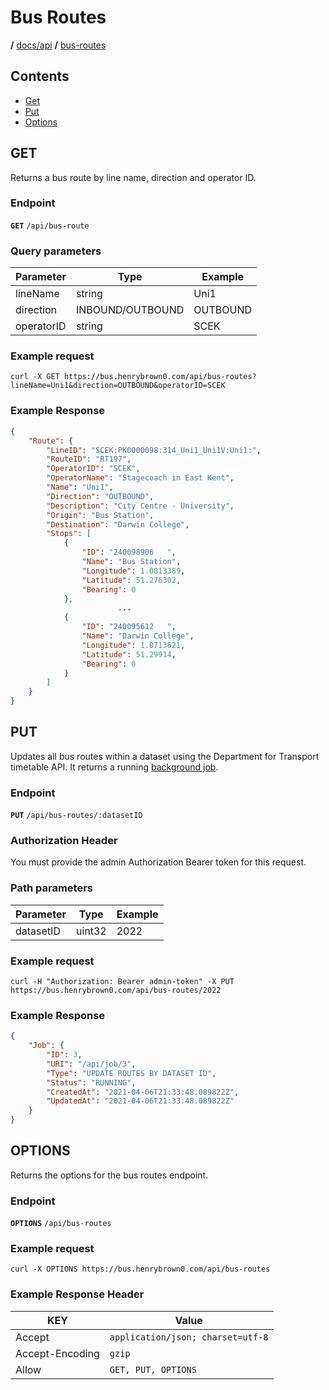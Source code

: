 # Bus Routes

**/**  [docs/api](../)  **/**  [bus-routes](#Bus-Routes)

## Contents

- [Get](#GET)
- [Put](#PUT)
- [Options](#OPTIONS)

## GET

Returns a bus route by line name, direction and operator ID.

### Endpoint

**`GET`** `/api/bus-route`

### Query parameters

| Parameter  | Type             | Example  |
| ---------- | ---------------- | -------- |
| lineName   | string           | Uni1     |
| direction  | INBOUND/OUTBOUND | OUTBOUND |
| operatorID | string           | SCEK     |

### Example request

```curl
curl -X GET https://bus.henrybrown0.com/api/bus-routes?lineName=Uni1&direction=OUTBOUND&operatorID=SCEK
```

### Example Response

```json
{
    "Route": {
        "LineID": "SCEK:PK0000098:314_Uni1_Uni1V:Uni1:",
        "RouteID": "RT197",
        "OperatorID": "SCEK",
        "OperatorName": "Stagecoach in East Kent",
        "Name": "Uni1",
        "Direction": "OUTBOUND",
        "Description": "City Centre - University",
        "Origin": "Bus Station",
        "Destination": "Darwin College",
        "Stops": [
            {
                "ID": "240098906   ",
                "Name": "Bus Station",
                "Longitude": 1.0813389,
                "Latitude": 51.276302,
                "Bearing": 0
            },
						...
            {
                "ID": "240095612   ",
                "Name": "Darwin College",
                "Longitude": 1.0713621,
                "Latitude": 51.29914,
                "Bearing": 0
            }
        ]
    }
}
```

## PUT

Updates all bus routes within a dataset using the Department for Transport
timetable API. It returns a running [background job](./jobs.md#Get).

### Endpoint

**`PUT`** `/api/bus-routes/:datasetID`

### Authorization Header

You must provide the admin Authorization Bearer token for this request.

### Path parameters

| Parameter   | Type   | Example |
| ----------- | ------ | ------- |
| datasetID   | uint32 | 2022    |

### Example request

```curl
curl -H "Authorization: Bearer admin-token" -X PUT https://bus.henrybrown0.com/api/bus-routes/2022
```

### Example Response

```json
{
	"Job": {
		"ID": 3,
		"URI": "/api/job/3",
		"Type": "UPDATE ROUTES BY DATASET ID",
		"Status": "RUNNING",
		"CreatedAt": "2021-04-06T21:33:48.089822Z",
		"UpdatedAt": "2021-04-06T21:33:48.089822Z"
	}
}
```

## OPTIONS

Returns the options for the bus routes endpoint.

### Endpoint

**`OPTIONS`** `/api/bus-routes`

### Example request

```curl
curl -X OPTIONS https://bus.henrybrown0.com/api/bus-routes
```

### Example Response Header

| KEY             | Value                             |
| --------------- | --------------------------------- |
| Accept          | `application/json; charset=utf-8` |
| Accept-Encoding | `gzip`                            |
| Allow           | `GET, PUT, OPTIONS`               |